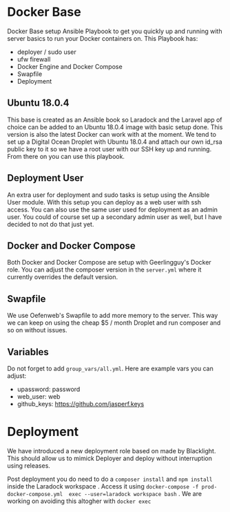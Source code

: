 # Docker Base

Docker Base setup Ansible Playbook to get you quickly up and running with server basics to run your Docker containers on. This Playbook has: 
- deployer / sudo user
- ufw firewall
- Docker Engine and Docker Compose
- Swapfile
- Deployment

## Ubuntu 18.0.4
This base is created as an Ansible book so Laradock and the Laravel app of choice can be added to an Ubuntu 18.0.4 image with basic setup done. This version is also the latest Docker can work with at the moment. We tend to set up a Digital Ocean Droplet with Ubuntu 18.0.4 and attach our own id_rsa public key to it so we have a root user with our SSH key up and running. From there on you can use this playbook.

## Deployment User
An extra user for deployment and sudo tasks is setup using the Ansible User module. With this setup you can deploy as a web user with ssh access. You can also use the same user used for deployment as an admin user. You could of course set up a secondary admin user as well, but I have decided to not do that just yet.

## Docker and Docker Compose

Both Docker and Docker Compose are setup with Geerlingguy's Docker role. You can adjust the composer version in the `server.yml` where it currently overrides the default version.

## Swapfile

We use Oefenweb's Swapfile to add more memory to the server. This way we can keep on using the cheap $5 / month Droplet and run composer and so on without issues.

## Variables

Do not forget to add `group_vars/all.yml`. Here are example vars you can adjust:
- upassword: password
- web_user: web
- github_keys: https://github.com/jasperf.keys

# Deployment

We have introduced a new deployment role based on made by Blacklight. This should allow us to mimick Deployer and deploy without interruption using releases.

Post deployment you do need to do a `composer install` and `npm install` inside the Laradock workspace . Access it using `docker-compose -f prod-docker-compose.yml  exec --user=laradock workspace bash` . We are working on avoiding this altogher with `docker exec`


